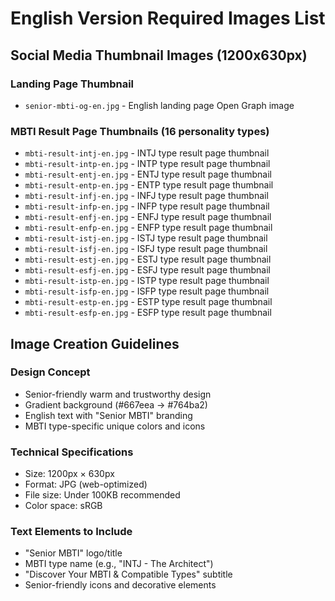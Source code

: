 # English Version Required Images List

## Social Media Thumbnail Images (1200x630px)

### Landing Page Thumbnail
- `senior-mbti-og-en.jpg` - English landing page Open Graph image

### MBTI Result Page Thumbnails (16 personality types)
- `mbti-result-intj-en.jpg` - INTJ type result page thumbnail
- `mbti-result-intp-en.jpg` - INTP type result page thumbnail
- `mbti-result-entj-en.jpg` - ENTJ type result page thumbnail
- `mbti-result-entp-en.jpg` - ENTP type result page thumbnail
- `mbti-result-infj-en.jpg` - INFJ type result page thumbnail
- `mbti-result-infp-en.jpg` - INFP type result page thumbnail
- `mbti-result-enfj-en.jpg` - ENFJ type result page thumbnail
- `mbti-result-enfp-en.jpg` - ENFP type result page thumbnail
- `mbti-result-istj-en.jpg` - ISTJ type result page thumbnail
- `mbti-result-isfj-en.jpg` - ISFJ type result page thumbnail
- `mbti-result-estj-en.jpg` - ESTJ type result page thumbnail
- `mbti-result-esfj-en.jpg` - ESFJ type result page thumbnail
- `mbti-result-istp-en.jpg` - ISTP type result page thumbnail
- `mbti-result-isfp-en.jpg` - ISFP type result page thumbnail
- `mbti-result-estp-en.jpg` - ESTP type result page thumbnail
- `mbti-result-esfp-en.jpg` - ESFP type result page thumbnail

## Image Creation Guidelines

### Design Concept
- Senior-friendly warm and trustworthy design
- Gradient background (#667eea → #764ba2)
- English text with "Senior MBTI" branding
- MBTI type-specific unique colors and icons

### Technical Specifications
- Size: 1200px × 630px
- Format: JPG (web-optimized)
- File size: Under 100KB recommended
- Color space: sRGB

### Text Elements to Include
- "Senior MBTI" logo/title
- MBTI type name (e.g., "INTJ - The Architect")
- "Discover Your MBTI & Compatible Types" subtitle
- Senior-friendly icons and decorative elements